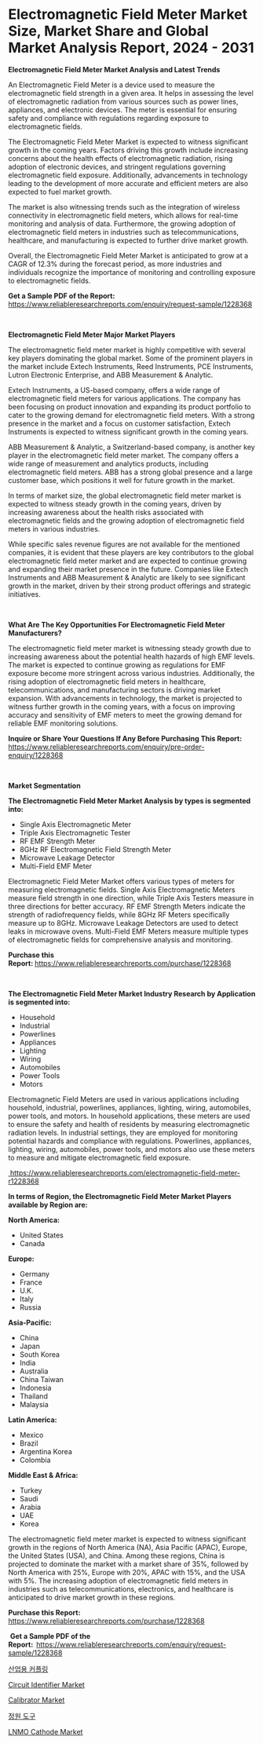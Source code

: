 <p><h1>Electromagnetic Field Meter Market Size, Market Share and Global Market Analysis Report, 2024 - 2031</h1></p><p><strong>Electromagnetic Field Meter Market Analysis and Latest Trends</strong></p>
<p><p>An Electromagnetic Field Meter is a device used to measure the electromagnetic field strength in a given area. It helps in assessing the level of electromagnetic radiation from various sources such as power lines, appliances, and electronic devices. The meter is essential for ensuring safety and compliance with regulations regarding exposure to electromagnetic fields.</p><p>The Electromagnetic Field Meter Market is expected to witness significant growth in the coming years. Factors driving this growth include increasing concerns about the health effects of electromagnetic radiation, rising adoption of electronic devices, and stringent regulations governing electromagnetic field exposure. Additionally, advancements in technology leading to the development of more accurate and efficient meters are also expected to fuel market growth.</p><p>The market is also witnessing trends such as the integration of wireless connectivity in electromagnetic field meters, which allows for real-time monitoring and analysis of data. Furthermore, the growing adoption of electromagnetic field meters in industries such as telecommunications, healthcare, and manufacturing is expected to further drive market growth.</p><p>Overall, the Electromagnetic Field Meter Market is anticipated to grow at a CAGR of 12.3% during the forecast period, as more industries and individuals recognize the importance of monitoring and controlling exposure to electromagnetic fields.</p></p>
<p><strong>Get a Sample PDF of the Report:&nbsp;</strong> <a href="https://www.reliableresearchreports.com/enquiry/request-sample/1228368">https://www.reliableresearchreports.com/enquiry/request-sample/1228368</a></p>
<p>&nbsp;</p>
<p><strong>Electromagnetic Field Meter Major Market Players</strong></p>
<p><p>The electromagnetic field meter market is highly competitive with several key players dominating the global market. Some of the prominent players in the market include Extech Instruments, Reed Instruments, PCE Instruments, Lutron Electronic Enterprise, and ABB Measurement & Analytic. </p><p>Extech Instruments, a US-based company, offers a wide range of electromagnetic field meters for various applications. The company has been focusing on product innovation and expanding its product portfolio to cater to the growing demand for electromagnetic field meters. With a strong presence in the market and a focus on customer satisfaction, Extech Instruments is expected to witness significant growth in the coming years.</p><p>ABB Measurement & Analytic, a Switzerland-based company, is another key player in the electromagnetic field meter market. The company offers a wide range of measurement and analytics products, including electromagnetic field meters. ABB has a strong global presence and a large customer base, which positions it well for future growth in the market.</p><p>In terms of market size, the global electromagnetic field meter market is expected to witness steady growth in the coming years, driven by increasing awareness about the health risks associated with electromagnetic fields and the growing adoption of electromagnetic field meters in various industries.</p><p>While specific sales revenue figures are not available for the mentioned companies, it is evident that these players are key contributors to the global electromagnetic field meter market and are expected to continue growing and expanding their market presence in the future. Companies like Extech Instruments and ABB Measurement & Analytic are likely to see significant growth in the market, driven by their strong product offerings and strategic initiatives.</p></p>
<p>&nbsp;</p>
<p><strong>What Are The Key Opportunities For Electromagnetic Field Meter Manufacturers?</strong></p>
<p><p>The electromagnetic field meter market is witnessing steady growth due to increasing awareness about the potential health hazards of high EMF levels. The market is expected to continue growing as regulations for EMF exposure become more stringent across various industries. Additionally, the rising adoption of electromagnetic field meters in healthcare, telecommunications, and manufacturing sectors is driving market expansion. With advancements in technology, the market is projected to witness further growth in the coming years, with a focus on improving accuracy and sensitivity of EMF meters to meet the growing demand for reliable EMF monitoring solutions.</p></p>
<p><strong>Inquire or Share Your Questions If Any Before Purchasing This Report:</strong> <a href="https://www.reliableresearchreports.com/enquiry/pre-order-enquiry/1228368">https://www.reliableresearchreports.com/enquiry/pre-order-enquiry/1228368</a></p>
<p>&nbsp;</p>
<p><strong>Market Segmentation</strong></p>
<p><strong>The Electromagnetic Field Meter Market Analysis by types is segmented into:</strong></p>
<p><ul><li>Single Axis Electromagnetic Meter</li><li>Triple Axis Electromagnetic Tester</li><li>RF EMF Strength Meter</li><li>8GHz RF Electromagnetic Field Strength Meter</li><li>Microwave Leakage Detector</li><li>Multi-Field EMF Meter</li></ul></p>
<p><p>Electromagnetic Field Meter Market offers various types of meters for measuring electromagnetic fields. Single Axis Electromagnetic Meters measure field strength in one direction, while Triple Axis Testers measure in three directions for better accuracy. RF EMF Strength Meters indicate the strength of radiofrequency fields, while 8GHz RF Meters specifically measure up to 8GHz. Microwave Leakage Detectors are used to detect leaks in microwave ovens. Multi-Field EMF Meters measure multiple types of electromagnetic fields for comprehensive analysis and monitoring.</p></p>
<p><strong>Purchase this Report:&nbsp;</strong><a href="https://www.reliableresearchreports.com/purchase/1228368">https://www.reliableresearchreports.com/purchase/1228368</a></p>
<p>&nbsp;</p>
<p><strong>The Electromagnetic Field Meter Market Industry Research by Application is segmented into:</strong></p>
<p><ul><li>Household</li><li>Industrial</li><li>Powerlines</li><li>Appliances</li><li>Lighting</li><li>Wiring</li><li>Automobiles</li><li>Power Tools</li><li>Motors</li></ul></p>
<p><p>Electromagnetic Field Meters are used in various applications including household, industrial, powerlines, appliances, lighting, wiring, automobiles, power tools, and motors. In household applications, these meters are used to ensure the safety and health of residents by measuring electromagnetic radiation levels. In industrial settings, they are employed for monitoring potential hazards and compliance with regulations. Powerlines, appliances, lighting, wiring, automobiles, power tools, and motors also use these meters to measure and mitigate electromagnetic field exposure.</p></p>
<p><a href="https://www.reliableresearchreports.com/electromagnetic-field-meter-r1228368">&nbsp;https://www.reliableresearchreports.com/electromagnetic-field-meter-r1228368</a></p>
<p><strong>In terms of Region, the Electromagnetic Field Meter Market Players available by Region are:</strong></p>
<p>
    <p> <strong> North America: </strong>
        <ul>
            <li>United States</li>
            <li>Canada</li>
        </ul>
        </p> 
    <p> <strong> Europe: </strong>
        <ul>
            <li>Germany</li>
            <li>France</li>
            <li>U.K.</li>
            <li>Italy</li>
            <li>Russia</li>
        </ul>
        </p> 
    <p> <strong> Asia-Pacific: </strong>
        <ul>
            <li>China</li>
            <li>Japan</li>
            <li>South Korea</li>
            <li>India</li>
            <li>Australia</li>
            <li>China Taiwan</li>
            <li>Indonesia</li>
            <li>Thailand</li>
            <li>Malaysia</li>
        </ul>
        </p> 
    <p> <strong> Latin America: </strong>
        <ul>
            <li>Mexico</li>
            <li>Brazil</li>
            <li>Argentina Korea</li>
            <li>Colombia</li>
        </ul>
        </p> 
    <p> <strong> Middle East & Africa: </strong>
        <ul>
            <li>Turkey</li>
            <li>Saudi</li>
            <li>Arabia</li>
            <li>UAE</li>
            <li>Korea</li>
        </ul>
    </p>
    </p>
<p><p>The electromagnetic field meter market is expected to witness significant growth in the regions of North America (NA), Asia Pacific (APAC), Europe, the United States (USA), and China. Among these regions, China is projected to dominate the market with a market share of 35%, followed by North America with 25%, Europe with 20%, APAC with 15%, and the USA with 5%. The increasing adoption of electromagnetic field meters in industries such as telecommunications, electronics, and healthcare is anticipated to drive market growth in these regions.</p></p>
<p><strong>Purchase this Report: </strong><a href="https://www.reliableresearchreports.com/purchase/1228368">https://www.reliableresearchreports.com/purchase/1228368</a></p>
<p>&nbsp;<strong>Get a Sample PDF of the Report:&nbsp;&nbsp;</strong><a href="https://www.reliableresearchreports.com/enquiry/request-sample/1228368">https://www.reliableresearchreports.com/enquiry/request-sample/1228368</a></p>
<p><strong></strong></p>
<p><p><a href="https://github.com/ZacharyScthmitt4465/Market-Research-Report-List-1/blob/main/910494427253.md">산업용 커플링</a></p><p><a href="https://github.com/myacatherineblakecaczo9vcsw/Market-Research-Report-List-2/blob/main/circuit-identifier-market.md">Circuit Identifier Market</a></p><p><a href="https://github.com/irfadac/Market-Research-Report-List-2/blob/main/calibrator-market.md">Calibrator Market</a></p><p><a href="https://github.com/lkwggful07722/Market-Research-Report-List-1/blob/main/900074727252.md">정원 도구</a></p><p><a href="https://issuu.com/reportprime-2/docs/lnmo-cathode-market-size-2030.pptx">LNMO Cathode Market</a></p></p>